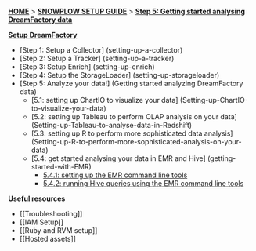 [**HOME**](Home) > [**SNOWPLOW SETUP GUIDE**](Setting-up-DreamFactory) > [**Step 5: Getting started analysing DreamFactory data**](Getting-started-analysing-DreamFactory-data)

[**Setup DreamFactory**](Setting-up-DreamFactory)

- [Step 1: Setup a Collector] (setting-up-a-collector)
- [Step 2: Setup a Tracker] (setting-up-a-tracker)
- [Step 3: Setup Enrich] (setting-up-enrich)
- [Step 4: Setup the StorageLoader] (setting-up-storageloader)
- [Step 5: Analyze your data!] (Getting started analyzing DreamFactory data)
  - [5.1: setting up ChartIO to visualize your data] (Setting-up-ChartIO-to-visualize-your-data)
  - [5.2: setting up Tableau to perform OLAP analysis on your data] (Setting-up-Tableau-to-analyse-data-in-Redshift)
  - [5.3: setting up R to perform more sophisticated data analysis] (Setting-up-R-to-perform-more-sophisticated-analysis-on-your-data)
  - [5.4: get started analysing your data in EMR and Hive] (getting-started-with-EMR)
    - [5.4.1: setting up the EMR command line tools](Setting-up-EMR-command-line-tools)
    - [5.4.2: running Hive queries using the EMR command line tools](Running-Hive-using-the-command-line-tools)

**Useful resources**

- [[Troubleshooting]]
- [[IAM Setup]]
- [[Ruby and RVM setup]]
- [[Hosted assets]]
